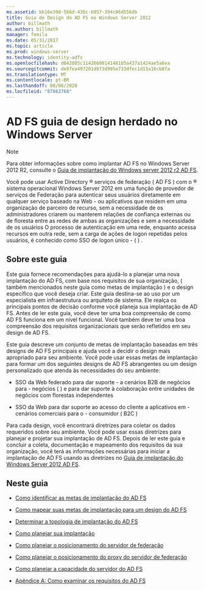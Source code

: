 ```yaml
---
ms.assetid: bb16e39d-566d-436c-b957-394c06d556db
title: Guia de Design do AD FS no Windows Server 2012
author: billmath
ms.author: billmath
manager: femila
ms.date: 05/31/2017
ms.topic: article
ms.prod: windows-server
ms.technology: identity-adfs
ms.openlocfilehash: d042805c11426600141481b5a437a1424ae5a6ea
ms.sourcegitcommit: de8fea497201d8f3d995e733dfec1d13a16cb8fa
ms.translationtype: MT
ms.contentlocale: pt-BR
ms.lasthandoff: 08/06/2020
ms.locfileid: "87863768"
---
```

# <a name="ad-fs-legacy-design-guide-in-windows-server"></a>AD FS guia de design herdado no Windows Server 


  
> [!NOTE]  
> Para obter informações sobre como implantar AD FS no Windows Server 2012 R2, consulte o [Guia de implantação do Windows server 2012 r2 AD FS](../../ad-fs/deployment/Windows-Server-2012-R2-AD-FS-Deployment-Guide.md).  
  
Você pode usar Active Directory &reg; serviços de federação \( AD FS \) com o &reg; sistema operacional Windows Server 2012 em uma função de provedor de serviços de Federação para autenticar seus usuários diretamente em qualquer serviço baseado na Web \- ou aplicativos que residem em uma organização de parceiro de recurso, sem a necessidade de os administradores criarem ou manterem relações de confiança externas ou de floresta entre as redes de ambas as organizações e sem a necessidade de os usuários O processo de autenticação em uma rede, enquanto acessa recursos em outra rede, sem a carga de ações de logon repetidas pelos usuários, é conhecido como SSO de logon único \- \( \) .  
  
## <a name="about-this-guide"></a>Sobre este guia  
Este guia fornece recomendações para ajudá-lo a planejar uma nova implantação do AD FS, com base nos requisitos de sua organização, \( também mencionados neste guia como metas de implantação \) e o design específico que você deseja criar. Este guia destina-se ao uso por um especialista em infraestrutura ou arquiteto de sistema. Ele realça os principais pontos de decisão conforme você planeja sua implantação de AD FS. Antes de ler este guia, você deve ter uma boa compreensão de como AD FS funciona em um nível funcional. Você também deve ter uma boa compreensão dos requisitos organizacionais que serão refletidos em seu design de AD FS.  
  
Este guia descreve um conjunto de metas de implantação baseadas em três designs de AD FS principais e ajuda você a decidir o design mais apropriado para seu ambiente. Você pode usar essas metas de implantação para formar um dos seguintes designs de AD FS abrangentes ou um design personalizado que atenda às necessidades do seu ambiente:  
  
-   SSO da Web federado para dar suporte \- a cenários B2B de negócios para \- negócios \( \) e para dar suporte à colaboração entre unidades de negócios com florestas independentes  
  
-   SSO da Web para dar suporte ao acesso do cliente a aplicativos em \- cenários comerciais para o \- consumidor \( B2C \)  
  
Para cada design, você encontrará diretrizes para coletar os dados requeridos sobre seu ambiente. Você pode usar essas diretrizes para planejar e projetar sua implantação de AD FS. Depois de ler este guia e concluir a coleta, documentação e mapeamento dos requisitos da sua organização, você terá as informações necessárias para iniciar a implantação de AD FS usando as diretrizes no [Guia de implantação do Windows Server 2012 AD FS](../../ad-fs/deployment/Windows-Server-2012-AD-FS-Deployment-Guide.md).  
  
## <a name="in-this-guide"></a>Neste guia  
  
-   [Como identificar as metas de implantação do AD FS](Identifying-Your-AD-FS-Deployment-Goals.md)  
  
-   [Como mapear suas metas de implantação para um design do AD FS](Mapping-Your-Deployment-Goals-to-an-AD-FS-Design.md)  
  
-   [Determinar a topologia de implantação do AD FS](Determine-Your-AD-FS-Deployment-Topology.md)  
  
-   [Como planejar sua implantação](Planning-Your-Deployment.md)  
  
-   [Como planejar o posicionamento do servidor de federação](Planning-Federation-Server-Placement.md)  
  
-   [Como planejar o posicionamento do proxy do servidor de federação](Planning-Federation-Server-Proxy-Placement.md)  
  
-   [Como planejar a capacidade do servidor do AD FS](Planning-for-AD-FS-Server-Capacity.md)  
  
-   [Apêndice A: Como examinar os requisitos do AD FS](Appendix-A--Reviewing-AD-FS-Requirements.md)  
  

